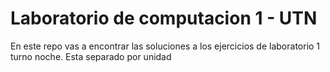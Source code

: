 # Laboratorio de computacion 1 - UTN
En este repo vas a encontrar las soluciones a los ejercicios de laboratorio 1 turno noche. Esta separado por unidad
